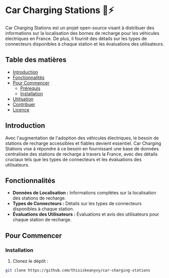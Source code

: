 # Car Charging Stations 🚗⚡

Car Charging Stations est un projet open-source visant à distribuer des informations sur la localisation des bornes de recharge pour les véhicules électriques en France. De plus, il fournit des détails sur les types de connecteurs disponibles à chaque station et les évaluations des utilisateurs.

## Table des matières

- [Introduction](#introduction)
- [Fonctionnalités](#fonctionnalités)
- [Pour Commencer](#pour-commencer)
  - [Prérequis](#prérequis)
  - [Installation](#installation)
- [Utilisation](#utilisation)
- [Contribuer](#contribuer)
- [Licence](#licence)

## Introduction

Avec l'augmentation de l'adoption des véhicules électriques, le besoin de stations de recharge accessibles et fiables devient essentiel. Car Charging Stations vise à répondre à ce besoin en fournissant une base de données centralisée des stations de recharge à travers la France, avec des détails cruciaux tels que les types de connecteurs et les évaluations des utilisateurs.

## Fonctionnalités

- **Données de Localisation :** Informations complètes sur la localisation des stations de recharge.
- **Types de Connecteurs :** Détails sur les types de connecteurs disponibles à chaque station.
- **Évaluations des Utilisateurs :** Évaluations et avis des utilisateurs pour chaque station de recharge.

## Pour Commencer

### Installation

1. Clonez le dépôt :

```bash
git clone https://github.com/thisiskeanyvy/car-charging-stations
```